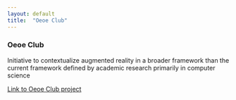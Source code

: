 ```yaml
---
layout: default
title:  "Oeoe Club"
---
```


<div class="right">
  <h3 align="left">Oeoe Club</h3>
  <p>Initiative to contextualize augmented reality in a broader framework than the current framework defined by academic research primarily in computer science</p>
  <p> <a href="https://oeoe.club">Link to Oeoe Club project</a> </p>
</div>
